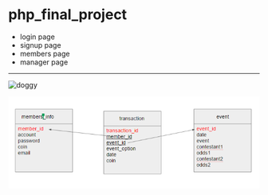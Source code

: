 # php_final_project

* login page
* signup page
* members page
* manager page
---
![doggy](https://p2.bahamut.com.tw/HOME/creationCover/26/0003304726_B.PNG)

![pic](erd.PNG)
